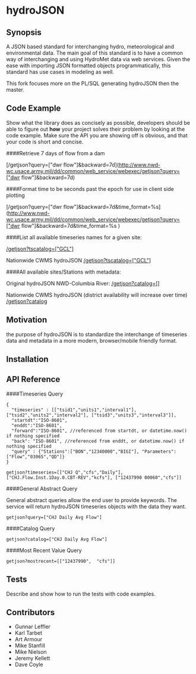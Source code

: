 hydroJSON
=========

## Synopsis
A JSON based standard for interchanging hydro, meteorological and environmental data. The main goal of this standard is to have a common way of interchanging  and using HydroMet data via web services. Given the ease with importing JSON formatted objects programmatically, this standard has use cases in modeling as well.

This fork focuses more on the PL/SQL generating hydroJSON then the master.

## Code Example

Show what the library does as concisely as possible, developers should be able to figure out **how** your project solves their problem by looking at the code example. Make sure the API you are showing off is obvious, and that your code is short and concise.

####Retrieve 7 days of flow from a dam

[/getjson?query=\["dwr flow"\]&backward=7d](http://www.nwd-wc.usace.army.mil/dd/common/web_service/webexec/getjson?query=["dwr flow"]&backward=7d)

####Format time to be seconds past the epoch for use in client side plotting

[/getjson?query=\["dwr flow"\]&backward=7d&time_format=%s](http://www.nwd-wc.usace.army.mil/dd/common/web_service/webexec/getjson?query=["dwr flow"]&backward=7d&time_format=%s )


####List all available timeseries names for a given site:

[/getjson?tscatalog=\["GCL"\]](http://www.nwd-wc.usace.army.mil/dd/common/web_service/webexec/getjson?tscatalog=["GCL"])

Nationwide CWMS hydroJSON
[/getjson?tscatalog=\["GCL"\]](http://corpsmapu.usace.army.mil/cm_apex/cwms_public.cwms_json.tscatalog?p_location_id=UVD)

####All available sites/Stations with metadata:

Original hydroJSON NWD-Columbia River: [/getjson?catalog=\[\]](http://www.nwd-wc.usace.army.mil/dd/common/web_service/webexec/getjson?catalog=[])

Nationwide CWMS hydroJSON (district availability will increase over time) 
[/getjson?catalog](http://corpsmapu.usace.army.mil/cm_apex/cwms_public.cwms_json.catalog)

## Motivation

the purpose of hydroJSON is to standardize the interchange of timeseries data and metadata in a more modern, browser/mobile friendly format.

## Installation


## API Reference

####Timeseries Query

    {
      "timeseries" : [["tsid1","units1","interval1"], ["tsid2","units2","interval2"], ["tsid3","units3","interval3"]],
      "startdt":"ISO-8601",
      "enddt":"ISO-8601",
      "forward":"ISO-8601", //referenced from startdt, or datetime.now() if nothing specified
      "back": "ISO-8601", //referenced from enddt, or datetime.now() if nothing specified
      "query" : {"Stations":["BON","12340000","BIGI"], "Parameters":["Flow","03065","QD"]}
    }
    
    getjson?timeseries=[["CHJ Q","cfs","Daily"], ["CHJ.Flow.Inst.1Day.0.CBT-REV","kcfs"], ["12437990 00060","cfs"]]

####General Abstract Query

General abstract queries allow the end user to provide keywords. The service will return hydroJSON timeseries objects with the data they want.

`getjson?query=["CHJ Daily Avg Flow"]`

####Catalog Query

`getjson?catalog=["CHJ Daily Avg Flow"]`

####Most Recent Value Query

`getjson?mostrecent=[["12437990",  "cfs"]]`



## Tests

Describe and show how to run the tests with code examples.

## Contributors
* Gunnar Leffler
* Karl Tarbet
* Art Armour
* Mike Stanfill
* Mike Nielson
* Jeremy Kellett
* Dave Coyle

